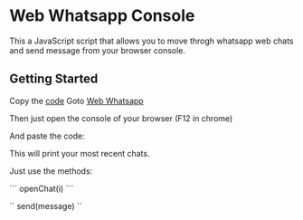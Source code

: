 # Web Whatsapp Console

This a JavaScript script that allows you to move throgh whatsapp web chats and send message from your browser console.

## Getting Started

Copy the [code](https://raw.githubusercontent.com/gcandrade10/scripts/master/webWhatsappConsole/whatsapp.js)
Goto [Web Whatsapp](https://web.whatsapp.com/) 

Then just open the console of your browser (F12 in chrome)

And paste the code:

This will print your most recent chats.

Just use the methods:

´´´
openChat(i)
´´´

´´
send(message)
´´

